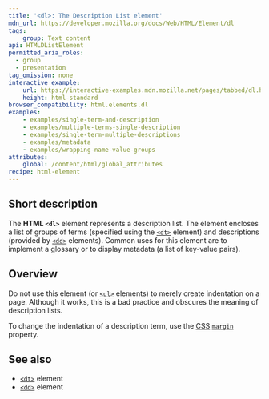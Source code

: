 ```yaml
---
title: '<dl>: The Description List element'
mdn_url: https://developer.mozilla.org/docs/Web/HTML/Element/dl
tags:
    group: Text content
api: HTMLDListElement
permitted_aria_roles:
  - group
  - presentation
tag_omission: none
interactive_example:
    url: https://interactive-examples.mdn.mozilla.net/pages/tabbed/dl.html
    height: html-standard
browser_compatibility: html.elements.dl
examples:
    - examples/single-term-and-description
    - examples/multiple-terms-single-description
    - examples/single-term-multiple-descriptions
    - examples/metadata
    - examples/wrapping-name-value-groups
attributes:
    global: /content/html/global_attributes
recipe: html-element
---
```


## Short description

The **HTML `<dl>`** element represents a description list. The element
encloses a list of groups of terms (specified using the
[`<dt>`](/en-US/docs/Web/HTML/Element/dt)
element) and descriptions (provided by
[`<dd>`](/en-US/docs/Web/HTML/Element/dd)
elements). Common uses for this element are to implement a glossary or
to display metadata (a list of key-value pairs).

## Overview

Do not use this element (or
[`<ul>`](/en-US/docs/Web/HTML/Element/ul)
elements) to merely create indentation on a page. Although it works,
this is a bad practice and obscures the meaning of description lists.

To change the indentation of a description term, use the
[CSS](/en-US/docs/CSS) [`margin`](/en-US/docs/Web/CSS/margin)
property.

## See also

- [`<dt>`](/en-US/docs/Web/HTML/Element/dt) element
- [`<dd>`](/en-US/docs/Web/HTML/Element/dd) element
